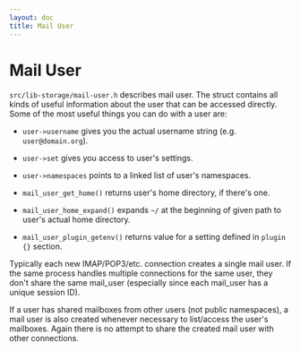 ```yaml
---
layout: doc
title: Mail User
---
```


# Mail User

`src/lib-storage/mail-user.h` describes mail user. The struct contains
all kinds of useful information about the user that can be accessed
directly. Some of the most useful things you can do with a user are:

- `user->username` gives you the actual username string (e.g.
  `user@domain.org`).

- `user->set` gives you access to user's settings.

- `user->namespaces` points to a linked list of user's namespaces.

- `mail_user_get_home()` returns user's home directory, if there's
   one.

- `mail_user_home_expand()` expands `~/` at the beginning of given
   path to user's actual home directory.

- `mail_user_plugin_getenv()` returns value for a setting defined in
  `plugin {}` section.

Typically each new IMAP/POP3/etc. connection creates a single mail user.
If the same process handles multiple connections for the same user, they
don't share the same mail_user (especially since each mail_user has a
unique session ID).

If a user has shared mailboxes from other users (not public namespaces),
a mail user is also created whenever necessary to list/access the user's
mailboxes. Again there is no attempt to share the created mail user with
other connections.
